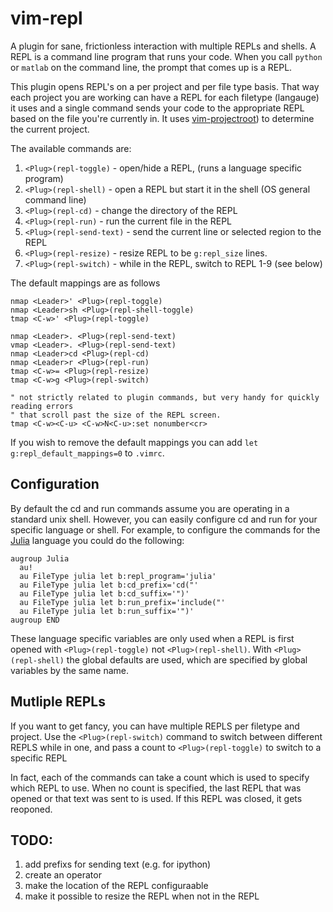 # vim-repl

A plugin for sane, frictionless interaction with multiple REPLs and shells.
A REPL is a command line program that runs your code. When you call
`python` or `matlab` on the command line, the prompt that comes up is a REPL.

This plugin opens REPL's on a per project and per file type basis. That way
each project you are working can have a REPL for each filetype (langauge) it
uses and a single command sends your code to the appropriate REPL based on the
file you're currently in. It uses
[vim-projectroot](https://github.com/dbakker/vim-projectroot)) to determine the
current project.

The available commands are:

1. `<Plug>(repl-toggle)` - open/hide a REPL, (runs a language specific program)
2. `<Plug>(repl-shell)` - open a REPL but start it in the shell (OS general command line)
2. `<Plug>(repl-cd)` - change the directory of the REPL
3. `<Plug>(repl-run)` - run the current file in the REPL
4. `<Plug>(repl-send-text)` - send the current line or selected region to the REPL
5. `<Plug>(repl-resize)` - resize REPL to be `g:repl_size` lines.
6. `<Plug>(repl-switch)` - while in the REPL, switch to REPL 1-9 (see below)

The default mappings are as follows

```vim
nmap <Leader>' <Plug>(repl-toggle)
nmap <Leader>sh <Plug>(repl-shell-toggle)
tmap <C-w>' <Plug>(repl-toggle)

nmap <Leader>. <Plug>(repl-send-text)
vmap <Leader>. <Plug>(repl-send-text)
nmap <Leader>cd <Plug>(repl-cd)
nmap <Leader>r <Plug>(repl-run)
tmap <C-w>= <Plug>(repl-resize)
tmap <C-w>g <Plug>(repl-switch)

" not strictly related to plugin commands, but very handy for quickly reading errors
" that scroll past the size of the REPL screen.
tmap <C-w><C-u> <C-w>N<C-u>:set nonumber<cr> 
```

If you wish to remove the default mappings you can add `let
g:repl_default_mappings=0` to `.vimrc`.

## Configuration

By default the cd and run commands assume you are operating in a standard unix
shell. However, you can easily configure cd and run for your specific
language or shell. For example, to configure the commands for the
[Julia](https://julialang.org/) language you could do the following:

```vim
augroup Julia
  au!
  au FileType julia let b:repl_program='julia'
  au FileType julia let b:cd_prefix='cd("'
  au FileType julia let b:cd_suffix='")'
  au FileType julia let b:run_prefix='include("'
  au FileType julia let b:run_suffix='")'
augroup END
```

These language specific variables are only used when a REPL is first opened with
`<Plug>(repl-toggle)` not `<Plug>(repl-shell)`. With `<Plug>(repl-shell)` the
global defaults are used, which are specified by global variables by the same
name.

## Mutliple REPLs

If you want to get fancy, you can have multiple REPLS per filetype and project.
Use the `<Plug>(repl-switch)` command to switch between different REPLS while
in one, and pass a count to `<Plug>(repl-toggle)` to switch to a specific REPL

In fact, each of the commands can take a count which is used to specify which
REPL to use. When no count is specified, the last REPL that was opened or that
text was sent to is used. If this REPL was closed, it gets reoponed.

## TODO:
1. add prefixs for sending text (e.g. for ipython)
2. create an operator
3. make the location of the REPL configuraable
4. make it possible to resize the REPL when not in the REPL
